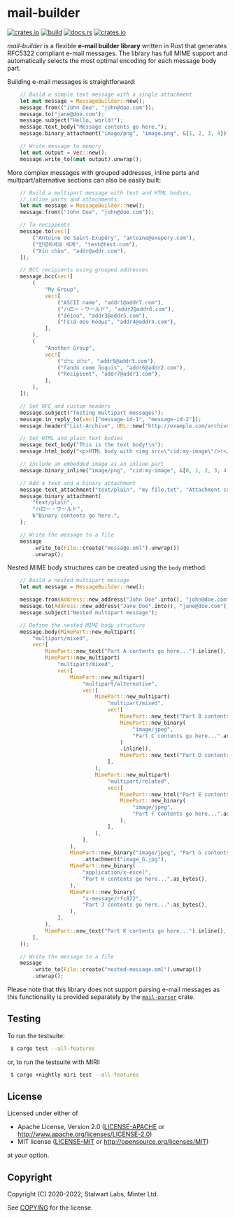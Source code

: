 # mail-builder

[![crates.io](https://img.shields.io/crates/v/mail-builder)](https://crates.io/crates/mail-builder)
[![build](https://github.com/stalwartlabs/mail-builder/actions/workflows/rust.yml/badge.svg)](https://github.com/stalwartlabs/mail-builder/actions/workflows/rust.yml)
[![docs.rs](https://img.shields.io/docsrs/mail-builder)](https://docs.rs/mail-builder)
[![crates.io](https://img.shields.io/crates/l/mail-builder)](http://www.apache.org/licenses/LICENSE-2.0)

_mail-builder_ is a flexible **e-mail builder library** written in Rust that generates RFC5322 compliant e-mail messages. 
The library has full MIME support and automatically selects the most optimal encoding for each message body part.

Building e-mail messages is straightforward:

```rust
    // Build a simple text message with a single attachment
    let mut message = MessageBuilder::new();
    message.from(("John Doe", "john@doe.com"));
    message.to("jane@doe.com");
    message.subject("Hello, world!");
    message.text_body("Message contents go here.");
    message.binary_attachment("image/png", "image.png", &[1, 2, 3, 4]);

    // Write message to memory
    let mut output = Vec::new();
    message.write_to(&mut output).unwrap();
```

More complex messages with grouped addresses, inline parts and 
multipart/alternative sections can also be easily built:

```rust
    // Build a multipart message with text and HTML bodies,
    // inline parts and attachments.
    let mut message = MessageBuilder::new();
    message.from(("John Doe", "john@doe.com"));

    // To recipients
    message.to(vec![
        ("Antoine de Saint-Exupéry", "antoine@exupery.com"),
        ("안녕하세요 세계", "test@test.com"),
        ("Xin chào", "addr@addr.com"),
    ]);

    // BCC recipients using grouped addresses
    message.bcc(vec![
        (
            "My Group",
            vec![
                ("ASCII name", "addr1@addr7.com"),
                ("ハロー・ワールド", "addr2@addr6.com"),
                ("áéíóú", "addr3@addr5.com"),
                ("Γειά σου Κόσμε", "addr4@addr4.com"),
            ],
        ),
        (
            "Another Group",
            vec![
                ("שלום עולם", "addr5@addr3.com"),
                ("ñandú come ñoquis", "addr6@addr2.com"),
                ("Recipient", "addr7@addr1.com"),
            ],
        ),
    ]);

    // Set RFC and custom headers
    message.subject("Testing multipart messages");
    message.in_reply_to(vec!["message-id-1", "message-id-2"]);
    message.header("List-Archive", URL::new("http://example.com/archive"));

    // Set HTML and plain text bodies
    message.text_body("This is the text body!\n");
    message.html_body("<p>HTML body with <img src=\"cid:my-image\"/>!</p>");

    // Include an embedded image as an inline part
    message.binary_inline("image/png", "cid:my-image", &[0, 1, 2, 3, 4, 5]);

    // Add a text and a binary attachment
    message.text_attachment("text/plain", "my fíle.txt", "Attachment contents go here.");
    message.binary_attachment(
        "text/plain",
        "ハロー・ワールド",
        b"Binary contents go here.",
    );

    // Write the message to a file
    message
        .write_to(File::create("message.eml").unwrap())
        .unwrap();
```

Nested MIME body structures can be created using the `body` method:

```rust
    // Build a nested multipart message
    let mut message = MessageBuilder::new();

    message.from(Address::new_address("John Doe".into(), "john@doe.com"));
    message.to(Address::new_address("Jane Doe".into(), "jane@doe.com"));
    message.subject("Nested multipart message");

    // Define the nested MIME body structure
    message.body(MimePart::new_multipart(
        "multipart/mixed",
        vec![
            MimePart::new_text("Part A contents go here...").inline(),
            MimePart::new_multipart(
                "multipart/mixed",
                vec![
                    MimePart::new_multipart(
                        "multipart/alternative",
                        vec![
                            MimePart::new_multipart(
                                "multipart/mixed",
                                vec![
                                    MimePart::new_text("Part B contents go here...").inline(),
                                    MimePart::new_binary(
                                        "image/jpeg",
                                        "Part C contents go here...".as_bytes(),
                                    )
                                    .inline(),
                                    MimePart::new_text("Part D contents go here...").inline(),
                                ],
                            ),
                            MimePart::new_multipart(
                                "multipart/related",
                                vec![
                                    MimePart::new_html("Part E contents go here...").inline(),
                                    MimePart::new_binary(
                                        "image/jpeg",
                                        "Part F contents go here...".as_bytes(),
                                    ),
                                ],
                            ),
                        ],
                    ),
                    MimePart::new_binary("image/jpeg", "Part G contents go here...".as_bytes())
                        .attachment("image_G.jpg"),
                    MimePart::new_binary(
                        "application/x-excel",
                        "Part H contents go here...".as_bytes(),
                    ),
                    MimePart::new_binary(
                        "x-message/rfc822",
                        "Part J contents go here...".as_bytes(),
                    ),
                ],
            ),
            MimePart::new_text("Part K contents go here...").inline(),
        ],
    ));

    // Write the message to a file
    message
        .write_to(File::create("nested-message.eml").unwrap())
        .unwrap();
```

Please note that this library does not support parsing e-mail messages as this functionality is provided separately by the [`mail-parser`](https://crates.io/crates/mail-parser) crate.


## Testing

To run the testsuite:

```bash
 $ cargo test --all-features
```

or, to run the testsuite with MIRI:

```bash
 $ cargo +nightly miri test --all-features
```

## License

Licensed under either of

 * Apache License, Version 2.0 ([LICENSE-APACHE](LICENSE-APACHE) or http://www.apache.org/licenses/LICENSE-2.0)
 * MIT license ([LICENSE-MIT](LICENSE-MIT) or http://opensource.org/licenses/MIT)

at your option.

## Copyright

Copyright (C) 2020-2022, Stalwart Labs, Minter Ltd.

See [COPYING] for the license.

[COPYING]: https://github.com/stalwartlabs/mail-builder/blob/main/COPYING
